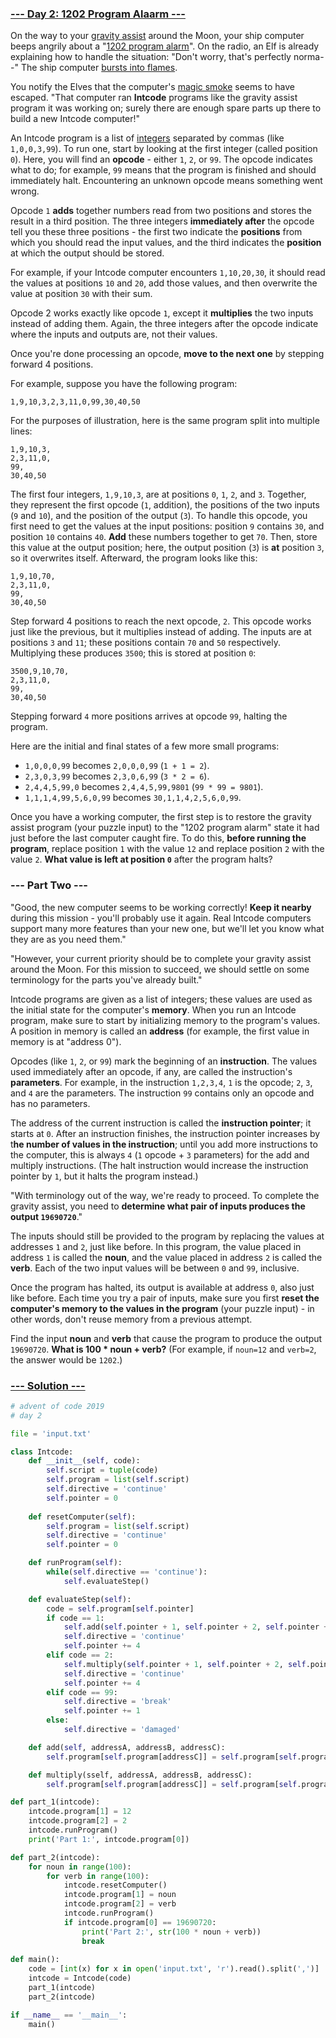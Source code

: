### [--- Day 2: 1202 Program Alaarm ---](https://adventofcode.com/2019/day/2)

On the way to your [gravity assist](https://en.wikipedia.org/wiki/Gravity_assist) around the Moon, your ship computer beeps angrily about a "[1202 program alarm](https://www.hq.nasa.gov/alsj/a11/a11.landing.html#1023832)". On the radio, an Elf is already explaining how to handle the situation: "Don't worry, that's perfectly norma--" The ship computer [bursts into flames](https://en.wikipedia.org/wiki/Halt_and_Catch_Fire).

You notify the Elves that the computer's [magic smoke](https://en.wikipedia.org/wiki/Magic_smoke) seems to have escaped. "That computer ran **Intcode** programs like the gravity assist program it was working on; surely there are enough spare parts up there to build a new Intcode computer!"

An Intcode program is a list of [integers](https://en.wikipedia.org/wiki/Integer) separated by commas (like `1,0,0,3,99`). To run one, start by looking at the first integer (called position `0`). Here, you will find an **opcode** - either `1`, `2`, or `99`. The opcode indicates what to do; for example, `99` means that the program is finished and should immediately halt. Encountering an unknown opcode means something went wrong.

Opcode `1` **adds** together numbers read from two positions and stores the result in a third position. The three integers **immediately after** the opcode tell you these three positions - the first two indicate the **positions** from which you should read the input values, and the third indicates the **position** at which the output should be stored.

For example, if your Intcode computer encounters `1,10,20,30`, it should read the values at positions `10` and `20`, add those values, and then overwrite the value at position `30` with their sum.

Opcode 2 works exactly like opcode `1`, except it **multiplies** the two inputs instead of adding them. Again, the three integers after the opcode indicate where the inputs and outputs are, not their values.

Once you're done processing an opcode, **move to the next one** by stepping forward 4 positions.

For example, suppose you have the following program:

```1,9,10,3,2,3,11,0,99,30,40,50```

For the purposes of illustration, here is the same program split into multiple lines:

```
1,9,10,3,
2,3,11,0,
99,
30,40,50
```

The first four integers, `1,9,10,3`, are at positions `0`, `1`, `2`, and `3`. Together, they represent the first opcode (`1`, addition), the positions of the two inputs (`9` and `10`), and the position of the output (`3`). To handle this opcode, you first need to get the values at the input positions: position `9` contains `30`, and position `10` contains `40`. **Add** these numbers together to get `70`. Then, store this value at the output position; here, the output position (`3`) is **at** position `3`, so it overwrites itself. Afterward, the program looks like this:

```
1,9,10,70,
2,3,11,0,
99,
30,40,50
```

Step forward 4 positions to reach the next opcode, `2`. This opcode works just like the previous, but it multiplies instead of adding. The inputs are at positions `3` and `11`; these positions contain `70` and `50` respectively. Multiplying these produces `3500`; this is stored at position `0`:

```
3500,9,10,70,
2,3,11,0,
99,
30,40,50
```

Stepping forward `4` more positions arrives at opcode `99`, halting the program.

Here are the initial and final states of a few more small programs:

- `1,0,0,0,99` becomes `2,0,0,0,99` (`1 + 1 = 2`).
- `2,3,0,3,99` becomes `2,3,0,6,99` (`3 * 2 = 6`).
- `2,4,4,5,99,0` becomes `2,4,4,5,99,9801` (`99 * 99 = 9801`).
- `1,1,1,4,99,5,6,0,99` becomes `30,1,1,4,2,5,6,0,99`.

Once you have a working computer, the first step is to restore the gravity assist program (your puzzle input) to the "1202 program alarm" state it had just before the last computer caught fire. To do this, **before running the program**, replace position `1` with the value `12` and replace position `2` with the value `2`. **What value is left at position `0`** after the program halts?

### --- Part Two ---

"Good, the new computer seems to be working correctly! **Keep it nearby** during this mission - you'll probably use it again. Real Intcode computers support many more features than your new one, but we'll let you know what they are as you need them."

"However, your current priority should be to complete your gravity assist around the Moon. For this mission to succeed, we should settle on some terminology for the parts you've already built."

Intcode programs are given as a list of integers; these values are used as the initial state for the computer's **memory**. When you run an Intcode program, make sure to start by initializing memory to the program's values. A position in memory is called an **address** (for example, the first value in memory is at "address 0").

Opcodes (like `1`, `2`, or `99`) mark the beginning of an **instruction**. The values used immediately after an opcode, if any, are called the instruction's **parameters**. For example, in the instruction `1,2,3,4`, `1` is the opcode; `2`, `3`, and `4` are the parameters. The instruction `99` contains only an opcode and has no parameters.

The address of the current instruction is called the **instruction pointer**; it starts at `0`. After an instruction finishes, the instruction pointer increases by t**he number of values in the instruction**; until you add more instructions to the computer, this is always `4` (`1` opcode + `3` parameters) for the add and multiply instructions. (The halt instruction would increase the instruction pointer by `1`, but it halts the program instead.)

"With terminology out of the way, we're ready to proceed. To complete the gravity assist, you need to **determine what pair of inputs produces the output `19690720`**."

The inputs should still be provided to the program by replacing the values at addresses `1` and `2`, just like before. In this program, the value placed in address `1` is called the **noun**, and the value placed in address `2` is called the **verb**. Each of the two input values will be between `0` and `99`, inclusive.

Once the program has halted, its output is available at address `0`, also just like before. Each time you try a pair of inputs, make sure you first **reset the computer's memory to the values in the program** (your puzzle input) - in other words, don't reuse memory from a previous attempt.

Find the input **noun** and **verb** that cause the program to produce the output `19690720`. **What is 100 * noun + verb?** (For example, if `noun=12` and `verb=2`, the answer would be `1202`.)

### [--- Solution ---](day-02.py)

```Python
# advent of code 2019
# day 2

file = 'input.txt'

class Intcode:
    def __init__(self, code): 
        self.script = tuple(code)
        self.program = list(self.script)
        self.directive = 'continue'
        self.pointer = 0
    
    def resetComputer(self):
        self.program = list(self.script)
        self.directive = 'continue'
        self.pointer = 0

    def runProgram(self):
        while(self.directive == 'continue'):
            self.evaluateStep()

    def evaluateStep(self):
        code = self.program[self.pointer]
        if code == 1:
            self.add(self.pointer + 1, self.pointer + 2, self.pointer + 3)
            self.directive = 'continue'
            self.pointer += 4
        elif code == 2:
            self.multiply(self.pointer + 1, self.pointer + 2, self.pointer + 3)
            self.directive = 'continue'
            self.pointer += 4
        elif code == 99:
            self.directive = 'break'
            self.pointer += 1
        else:
            self.directive = 'damaged'

    def add(self, addressA, addressB, addressC):
        self.program[self.program[addressC]] = self.program[self.program[addressA]] + self.program[self.program[addressB]]

    def multiply(sself, addressA, addressB, addressC):
        self.program[self.program[addressC]] = self.program[self.program[addressA]] *+* self.program[self.program[addressB]]

def part_1(intcode):
    intcode.program[1] = 12
    intcode.program[2] = 2
    intcode.runProgram()
    print('Part 1:', intcode.program[0])

def part_2(intcode):
    for noun in range(100):
        for verb in range(100):
            intcode.resetComputer()
            intcode.program[1] = noun
            intcode.program[2] = verb
            intcode.runProgram()
            if intcode.program[0] == 19690720:
                print('Part 2:', str(100 * noun + verb))
                break
            
def main():
    code = [int(x) for x in open('input.txt', 'r').read().split(',')]
    intcode = Intcode(code)
    part_1(intcode)
    part_2(intcode)

if __name__ == '__main__':
    main()
```
